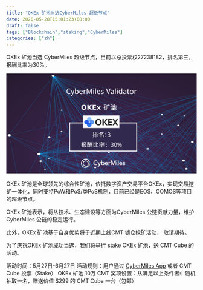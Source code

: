 ```yaml
---
title: "OKEx 矿池当选CyberMiles 超级节点"
date: 2020-05-28T15:01:23+08:00
draft: false
tags: ["Blockchain","staking","CyberMiles"]
categories: ["zh"]
---
```


OKEx 矿池当选 CyberMiles 超级节点，目前以总投票权27238182，排名第三，报酬比率为30%。

![](/images/20200528-okex-pool-staking-01.png)

OKEx 矿池是全球领先的综合性矿池，依托数字资产交易平台OKEx，实现交易挖矿一体化，同时支持PoW和PoS/类PoS机制，目前已经是EOS、COMOS等项目的超级节点。

OKEx 矿池表示，将从技术、生态建设等方面为CyberMiles 公链贡献力量，维护 CyberMiles 公链的稳定运行。

此外，OKEx 矿池基于自身优势将于近期上线CMT 锁仓挖矿活动， 敬请期待。

为了庆祝OKEx 矿池成功当选，我们将举行 stake OKEx 矿池，送 CMT Cube 的活动。

活动时间：5月27日-6月27日
活动规则：用户通过 [CyberMiles App](https://app.cybermiles.io/) 或者 CMT Cube 投票（Stake） OKEx 矿池 10万 CMT 
奖项设置：从满足以上条件者中随机抽取一名，赠送价值 $299 的  CMT Cube 一台（包邮）

